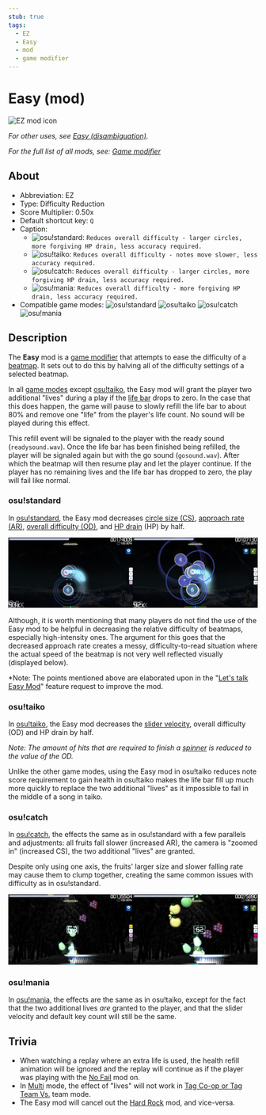 ```yaml
---
stub: true
tags:
  - EZ
  - Easy
  - mod
  - game modifier
---
```


# Easy (mod)

![EZ mod icon](/wiki/shared/mods/EZ.png "Easy (EZ) mod icon")

*For other uses, see [Easy (disambiguation)](/wiki/Disambiguation/Easy).*

*For the full list of all mods, see: [Game modifier](/wiki/Game_modifier)*

## About

- Abbreviation: EZ
- Type: Difficulty Reduction
- Score Multiplier: 0.50x
- Default shortcut key: `Q`
- Caption:
  - ![][o!s]: `Reduces overall difficulty - larger circles, more forgiving HP drain, less accuracy required.`
  - ![][o!t]: `Reduces overall difficulty - notes move slower, less accuracy required.`
  - ![][o!c]: `Reduces overall difficulty - larger circles, more forgiving HP drain, less accuracy required.`
  - ![][o!m]: `Reduces overall difficulty - more forgiving HP drain, less accuracy required.`
- Compatible game modes: ![][o!s] ![][o!t] ![][o!c] ![][o!m]

## Description

The **Easy** mod is a [game modifier](/wiki/Game_modifier) that attempts to ease the difficulty of a [beatmap](/wiki/Beatmap). It sets out to do this by halving all of the difficulty settings of a selected beatmap.

In all [game modes](/wiki/Game_mode) except [osu!taiko](/wiki/Game_mode/osu!taiko), the Easy mod will grant the player two additional "lives" during a play if the [life bar](/wiki/Glossary#life-bar) drops to zero. In the case that this does happen, the game will pause to slowly refill the life bar to about 80% and remove one "life" from the player's life count. No sound will be played during this effect.

This refill event will be signaled to the player with the ready sound (`readysound.wav`). Once the life bar has been finished being refilled, the player will be signaled again but with the go sound (`gosound.wav`). After which the beatmap will then resume play and let the player continue. If the player has no remaining lives and the life bar has dropped to zero, the play will fail like normal.

### osu!standard

In [osu!standard](wiki/Game_Modes/osu!), the Easy mod decreases [circle size (CS)](/wiki/Beatmap_Editor/Song_Setup#circle-size), [approach rate (AR)](/wiki/Beatmapping/Approach_rate), [overall difficulty (OD)](/wiki/Beatmap_Editor/Song_Setup#overall-difficulty), and [HP drain](/wiki/Beatmap_Editor/Song_Setup#hp-drain-rate) (HP) by half.

![EZ gameplay standard](img/EZ-comparison-standard.jpg "Comparison between a regular play (left) vs a play with the Easy mod enabled (right) in osu!standard")

Although, it is worth mentioning that many players do not find the use of the Easy mod to be helpful in decreasing the relative difficulty of beatmaps, especially high-intensity ones. The argument for this goes that the decreased approach rate creates a messy, difficulty-to-read situation where the actual speed of the beatmap is not very well reflected visually (displayed below).

*Note: The points mentioned above are elaborated upon in the "[Let's talk Easy Mod](https://osu.ppy.sh/community/forums/topics/56606)" feature request to improve the mod.

### osu!taiko

In [osu!taiko](/wiki/Game_mode/osu!taiko), the Easy mod decreases the [slider velocity](/wiki/Glossary#slider-velocity), overall difficulty (OD) and HP drain by half.

*Note: The amount of hits that are required to finish a [spinner](/wiki/Hit_object/Spinner) is reduced to the value of the OD.*

Unlike the other game modes, using the Easy mod in osu!taiko reduces note score requirement to gain health in osu!taiko makes the life bar fill up much more quickly to replace the two additional "lives" as it impossible to fail in the middle of a song in taiko.

### osu!catch

In [osu!catch](/wiki/Game_mode/osu!catch), the effects the same as in osu!standard with a few parallels and adjustments: all fruits fall slower (increased AR), the camera is "zoomed in" (increased CS), the two additional "lives" are granted.

Despite only using one axis, the fruits' larger size and slower falling rate may cause them to clump together, creating the same common issues with difficulty as in osu!standard.

![EZ gameplay catch](img/EZ-comparison-catch.jpg "Comparison between a regular osu!at play (left) vs a play with the Easy mod enabled (right) in osu!catch")

### osu!mania

In [osu!mania](/wiki/Game_mode/osu!mania), the effects are the same as in osu!taiko, except for the fact that the two additional lives *are* granted to the player, and that the slider velocity and default key count will still be the same.

## Trivia

- When watching a replay where an extra life is used, the health refill animation will be ignored and the replay will continue as if the player was playing with the [No Fail](/wiki/Game_modifier/No_fail) mod on.
- In [Multi](/wiki/Multi) mode, the effect of "lives" will not work in [Tag Co-op or Tag Team Vs.](/wiki/Multi#tag-coop-tag-team-vs) team mode.
- The Easy mod will cancel out the [Hard Rock](/wiki/Game_modifier/Hard_Rock) mod, and vice-versa.

[o!s]: /wiki/shared/mode/osu.png "osu!standard"
[o!t]: /wiki/shared/mode/taiko.png "osu!taiko"
[o!c]: /wiki/shared/mode/catch.png "osu!catch"
[o!m]: /wiki/shared/mode/mania.png "osu!mania"
